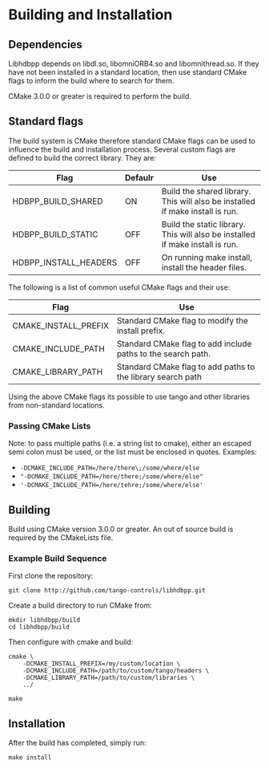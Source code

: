 # Building and Installation

## Dependencies

Libhdbpp depends on libdl.so, libomniORB4.so and libomnithread.so. If they have not been installed in a standard location, then use standard CMake flags to inform the build where to search for them.

CMake 3.0.0 or greater is required to perform the build.

## Standard flags

The build system is CMake therefore standard CMake flags can be used to influence the build and installation process. Several custom flags are defined to build the correct library. They are:

| Flag | Defaulr | Use |
|------|---------|-----|
| HDBPP_BUILD_SHARED | ON | Build the shared library. This will also be installed if make install is run. |
| HDBPP_BUILD_STATIC | OFF | Build the static library. This will also be installed if make install is run. |
| HDBPP_INSTALL_HEADERS | OFF | On running make install, install the header files. |

The following is a list of common useful CMake flags and their use:

| Flag | Use |
|------|-----|
| CMAKE_INSTALL_PREFIX | Standard CMake flag to modify the install prefix. |
| CMAKE_INCLUDE_PATH | Standard CMake flag to add include paths to the search path. |
| CMAKE_LIBRARY_PATH | Standard CMake flag to add paths to the library search path |

Using the above CMake flags its possible to use tango and other libraries from non-standard locations.

### Passing CMake Lists

Note: to pass multiple paths (i.e. a string list to cmake), either an escaped semi colon must be used, or the list must be enclosed in quotes. Examples: 

* `-DCMAKE_INCLUDE_PATH=/here/there\;/some/where/else`
* `"-DCMAKE_INCLUDE_PATH=/here/there;/some/where/else"`
* `'-DCMAKE_INCLUDE_PATH=/here/tehre;/some/where/else'`

## Building

Build using CMake version 3.0.0 or greater. An out of source build is required by the CMakeLists file.

### Example Build Sequence

First clone the repository:

```
git clone http://github.com/tango-controls/libhdbpp.git
```

Create a build directory to run CMake from:

```
mkdir libhdbpp/build
cd libhdbpp/build
```

Then configure with cmake and build:

```
cmake \
    -DCMAKE_INSTALL_PREFIX=/my/custom/location \
    -DCMAKE_INCLUDE_PATH=/path/to/custom/tango/headers \
    -DCMAKE_LIBRARY_PATH=/path/to/custom/libraries \
    ../

make
```

## Installation

After the build has completed, simply run:

```
make install
```